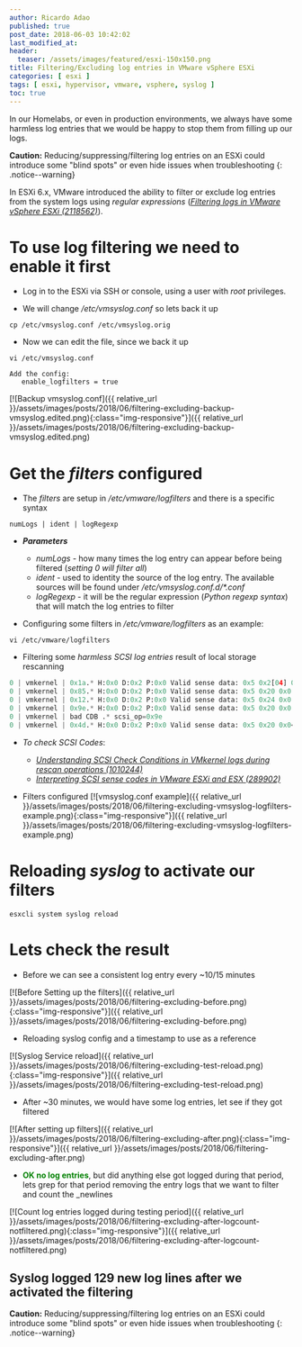 ```yaml
---
author: Ricardo Adao
published: true
post_date: 2018-06-03 10:42:02
last_modified_at:
header:
  teaser: /assets/images/featured/esxi-150x150.png
title: Filtering/Excluding log entries in VMware vSphere ESXi
categories: [ esxi ]
tags: [ esxi, hypervisor, vmware, vsphere, syslog ]
toc: true
---
```

In our Homelabs, or even in production environments, we always have some harmless log entries that we would be happy to stop them from filling up our logs.

**Caution:** Reducing/suppressing/filtering log entries on an ESXi could introduce some "blind spots" or even hide issues when troubleshooting
{: .notice--warning}

In ESXi 6.x, VMware introduced the ability to filter or exclude log entries from the system logs using _regular expressions_ ([_Filtering logs in VMware vSphere ESXi (2118562)_](https://kb.vmware.com/kb/2118562)).

# To use log filtering we need to enable it first #

* Log in to the ESXi via SSH or console, using a user with _root_ privileges.

* We will change _/etc/vmsyslog.conf_ so lets back it up

```shell
cp /etc/vmsyslog.conf /etc/vmsyslog.orig
```

* Now we can edit the file, since we back it up

```shell
vi /etc/vmsyslog.conf

Add the config:
   enable_logfilters = true
```

[![Backup vmsyslog.conf]({{ relative_url }}/assets/images/posts/2018/06/filtering-excluding-backup-vmsyslog.edited.png){:class="img-responsive"}]({{ relative_url }}/assets/images/posts/2018/06/filtering-excluding-backup-vmsyslog.edited.png)

# Get the _filters_ configured #

* The _filters_ are setup in _/etc/vmware/logfilters_ and there is a specific syntax

```shell
numLogs | ident | logRegexp
```

* _**Parameters**_
  * _numLogs_ - how many times the log entry can appear before being filtered (_setting 0 will filter all_)
  * _ident_ - used to identity the source of the log entry. The available sources will be found under _/etc/vmsyslog.conf.d/*.conf_
  * _logRegexp_ - it will be the regular expression (_Python regexp syntax_) that will match the log entries to filter

* Configuring some filters in _/etc/vmware/logfilters_ as an example:

```shell
vi /etc/vmware/logfilters
```

* Filtering some _harmless SCSI log entries_ result of local storage rescanning

```python
0 | vmkernel | 0x1a.* H:0x0 D:0x2 P:0x0 Valid sense data: 0x5 0x2[04] 0x0
0 | vmkernel | 0x85.* H:0x0 D:0x2 P:0x0 Valid sense data: 0x5 0x20 0x0
0 | vmkernel | 0x12.* H:0x0 D:0x2 P:0x0 Valid sense data: 0x5 0x24 0x0
0 | vmkernel | 0x9e.* H:0x0 D:0x2 P:0x0 Valid sense data: 0x5 0x20 0x0
0 | vmkernel | bad CDB .* scsi_op=0x9e
0 | vmkernel | 0x4d.* H:0x0 D:0x2 P:0x0 Valid sense data: 0x5 0x20 0x0</pre>
```

* _To check SCSI Codes_:
  * [_Understanding SCSI Check Conditions in VMkernel logs during rescan operations (1010244)_](https://kb.vmware.com/kb/1010244)
  * [_Interpreting SCSI sense codes in VMware ESXi and ESX (289902)_](https://kb.vmware.com/kb/289902)

* Filters configured
  [![vmsyslog.conf example]({{ relative_url }}/assets/images/posts/2018/06/filtering-excluding-vmsyslog-logfilters-example.png){:class="img-responsive"}]({{ relative_url }}/assets/images/posts/2018/06/filtering-excluding-vmsyslog-logfilters-example.png)

# Reloading _syslog_ to activate our filters #

```shell
esxcli system syslog reload
```

# Lets check the result #

* Before we can see a consistent log entry every ~10/15 minutes

[![Before Setting up the filters]({{ relative_url }}/assets/images/posts/2018/06/filtering-excluding-before.png){:class="img-responsive"}]({{ relative_url }}/assets/images/posts/2018/06/filtering-excluding-before.png)

* Reloading syslog config and a timestamp to use as a reference

[![Syslog Service reload]({{ relative_url }}/assets/images/posts/2018/06/filtering-excluding-test-reload.png){:class="img-responsive"}]({{ relative_url }}/assets/images/posts/2018/06/filtering-excluding-test-reload.png)

* After ~30 minutes, we would have some log entries, let see if they got filtered

[![After setting up filters]({{ relative_url }}/assets/images/posts/2018/06/filtering-excluding-after.png){:class="img-responsive"}]({{ relative_url }}/assets/images/posts/2018/06/filtering-excluding-after.png)

* <span style="color: #008000;">**OK no log entries**</span>, but did anything else got logged during that period, lets grep for that period removing the entry logs that we want to filter and count the _newlines

[![Count log entries logged during testing period]({{ relative_url }}/assets/images/posts/2018/06/filtering-excluding-after-logcount-notfiltered.png){:class="img-responsive"}]({{ relative_url }}/assets/images/posts/2018/06/filtering-excluding-after-logcount-notfiltered.png)

## **Syslog** logged 129 new log lines after we activated the filtering ##  

**Caution:** Reducing/suppressing/filtering log entries on an ESXi could introduce some "blind spots" or even hide issues when troubleshooting
{: .notice--warning}